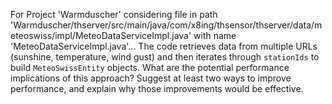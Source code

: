 For Project 'Warmduscher' considering file in path 'Warmduscher/thserver/src/main/java/com/x8ing/thsensor/thserver/data/meteoswiss/impl/MeteoDataServiceImpl.java' with name 'MeteoDataServiceImpl.java'... 
The code retrieves data from multiple URLs (sunshine, temperature, wind gust) and then iterates through `stationIds` to build `MeteoSwissEntity` objects. What are the potential performance implications of this approach? Suggest at least two ways to improve performance, and explain why those improvements would be effective.